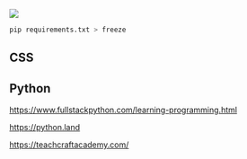 ![](https://www.smashingmagazine.com/2021/09/interactive-learning-tools-front-end-developers/)


```py
pip requirements.txt > freeze
```

## CSS


## Python

https://www.fullstackpython.com/learning-programming.html

https://python.land

https://teachcraftacademy.com/

